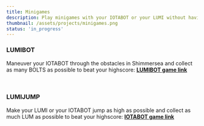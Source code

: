 ```yaml
---
title: Minigames
description: Play minigames with your IOTABOT or your LUMI without having to own any NFT.
thumbnail: /assets/projects/minigames.png
status: 'in_progress'
---
```


### LUMIBOT

Maneuver your IOTABOT through the obstacles in Shimmersea and collect as many BOLTS as possible to beat your highscore: **[LUMIBOT game link](https://lumibot.iotabots.io/)**

&nbsp;

### LUMIJUMP

Make your LUMI or your IOTABOT jump as high as possible and collect as much LUM as possible to beat your highscore: **[IOTABOT game link](https://lumijump.shimmersea.finance/)**

